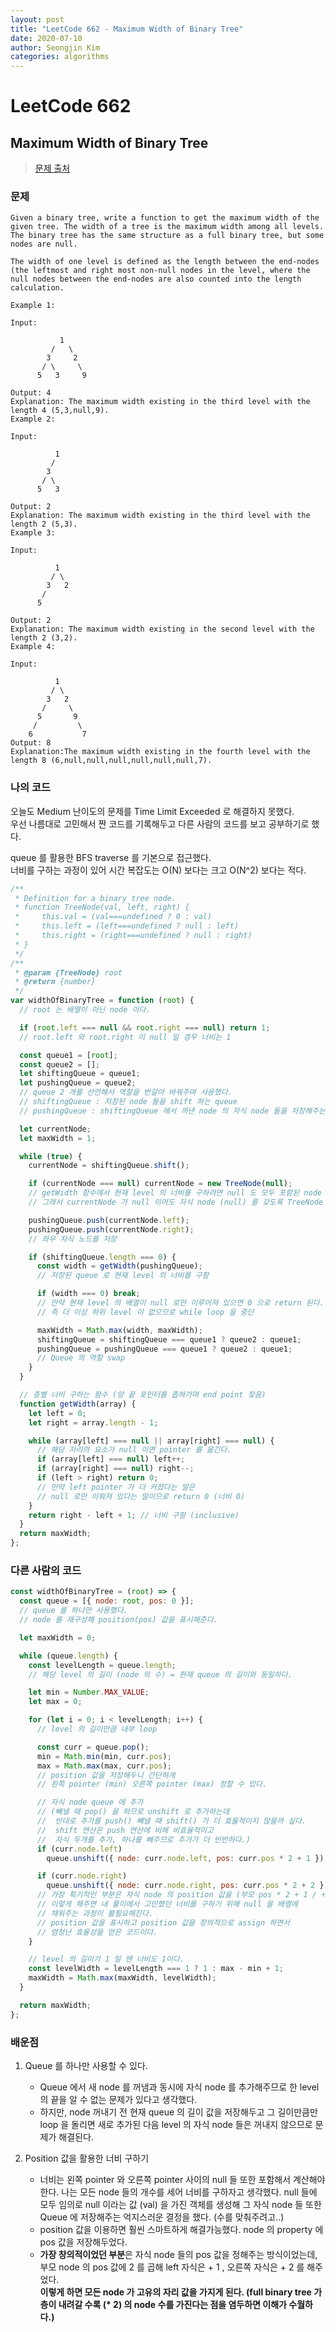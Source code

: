 ```yaml
---
layout: post
title: "LeetCode 662 - Maximum Width of Binary Tree"
date: 2020-07-10
author: Seongjin Kim
categories: algorithms
---
```


# LeetCode 662

## Maximum Width of Binary Tree

> [문제 출처](https://leetcode.com/problems/maximum-width-of-binary-tree/)

### 문제

```
Given a binary tree, write a function to get the maximum width of the given tree. The width of a tree is the maximum width among all levels. The binary tree has the same structure as a full binary tree, but some nodes are null.

The width of one level is defined as the length between the end-nodes (the leftmost and right most non-null nodes in the level, where the null nodes between the end-nodes are also counted into the length calculation.

Example 1:

Input:

           1
         /   \
        3     2
       / \     \
      5   3     9

Output: 4
Explanation: The maximum width existing in the third level with the length 4 (5,3,null,9).
Example 2:

Input:

          1
         /
        3
       / \
      5   3

Output: 2
Explanation: The maximum width existing in the third level with the length 2 (5,3).
Example 3:

Input:

          1
         / \
        3   2
       /
      5

Output: 2
Explanation: The maximum width existing in the second level with the length 2 (3,2).
Example 4:

Input:

          1
         / \
        3   2
       /     \
      5       9
     /         \
    6           7
Output: 8
Explanation:The maximum width existing in the fourth level with the length 8 (6,null,null,null,null,null,null,7).
```

### 나의 코드

오늘도 Medium 난이도의 문제를 Time Limit Exceeded 로 해결하지 못했다.  
우선 나름대로 고민해서 짠 코드를 기록해두고 다른 사람의 코드를 보고 공부하기로 했다.

queue 를 활용한 BFS traverse 를 기본으로 접근했다.  
너비를 구하는 과정이 있어 시간 복잡도는 O(N) 보다는 크고 O(N^2) 보다는 적다.

```javascript
/**
 * Definition for a binary tree node.
 * function TreeNode(val, left, right) {
 *     this.val = (val===undefined ? 0 : val)
 *     this.left = (left===undefined ? null : left)
 *     this.right = (right===undefined ? null : right)
 * }
 */
/**
 * @param {TreeNode} root
 * @return {number}
 */
var widthOfBinaryTree = function (root) {
  // root 는 배열이 아닌 node 이다.

  if (root.left === null && root.right === null) return 1;
  // root.left 와 root.right 이 null 일 경우 너비는 1

  const queue1 = [root];
  const queue2 = [];
  let shiftingQueue = queue1;
  let pushingQueue = queue2;
  // queue 2 개를 선언해서 역할을 번갈아 바꿔주며 사용했다.
  // shiftingQueue : 저장된 node 들을 shift 하는 queue
  // pushingQueue : shiftingQueue 에서 꺼낸 node 의 자식 node 들을 저장해주는 곳이다.

  let currentNode;
  let maxWidth = 1;

  while (true) {
    currentNode = shiftingQueue.shift();

    if (currentNode === null) currentNode = new TreeNode(null);
    // getWidth 함수에서 현재 level 의 너비를 구하려면 null 도 모두 포함된 node 의 배열이 필요하다고 판단했다.
    // 그래서 currentNode 가 null 이어도 자식 node (null) 를 갖도록 TreeNode 인스턴스를 만들어 넣어주었다. (TreeNode 는 최 상단 jsDoc 에 정의됨)

    pushingQueue.push(currentNode.left);
    pushingQueue.push(currentNode.right);
    // 좌우 자식 노드를 저장

    if (shiftingQueue.length === 0) {
      const width = getWidth(pushingQueue);
      // 저장된 queue 로 현재 level 의 너비를 구함

      if (width === 0) break;
      // 만약 현재 level 의 배열이 null 로만 이루어져 있으면 0 으로 return 된다.
      // 즉 더 이상 하위 level 이 없으므로 while loop 을 중단

      maxWidth = Math.max(width, maxWidth);
      shiftingQueue = shiftingQueue === queue1 ? queue2 : queue1;
      pushingQueue = pushingQueue === queue1 ? queue2 : queue1;
      // Queue 의 역할 swap
    }
  }

  // 층별 너비 구하는 함수 (양 끝 포인터를 좁혀가며 end point 찾음)
  function getWidth(array) {
    let left = 0;
    let right = array.length - 1;

    while (array[left] === null || array[right] === null) {
      // 해당 자리의 요소가 null 이면 pointer 를 옮긴다.
      if (array[left] === null) left++;
      if (array[right] === null) right--;
      if (left > right) return 0;
      // 만약 left pointer 가 더 커졌다는 말은
      // null 로만 이뤄져 있다는 말이므로 return 0 (너비 0)
    }
    return right - left + 1; // 너비 구함 (inclusive)
  }
  return maxWidth;
};
```

### 다른 사람의 코드

```javascript
const widthOfBinaryTree = (root) => {
  const queue = [{ node: root, pos: 0 }];
  // queue 를 하나만 사용했다.
  // node 를 재구성해 position(pos) 값을 표시해준다.

  let maxWidth = 0;

  while (queue.length) {
    const levelLength = queue.length;
    // 해당 level 의 길이 (node 의 수) = 현재 queue 의 길이와 동일하다.

    let min = Number.MAX_VALUE;
    let max = 0;

    for (let i = 0; i < levelLength; i++) {
      // level 의 길이만큼 내부 loop

      const curr = queue.pop();
      min = Math.min(min, curr.pos);
      max = Math.max(max, curr.pos);
      // position 값을 저장해두니 간단하게
      // 왼쪽 pointer (min) 오른쪽 pointer (max) 정할 수 있다.

      // 자식 node queue 에 추가
      // (빼낼 때 pop() 을 하므로 unshift 로 추가하는데
      //  반대로 추가를 push() 빼낼 때 shift() 가 더 효율적이지 않을까 싶다.
      //  shift 연산은 push 연산에 비해 비효율적이고
      //  자식 두개를 추가, 하나를 빼주므로 추가가 더 빈번하다.)
      if (curr.node.left)
        queue.unshift({ node: curr.node.left, pos: curr.pos * 2 + 1 });

      if (curr.node.right)
        queue.unshift({ node: curr.node.right, pos: curr.pos * 2 + 2 });
      // 가장 획기적인 부분은 자식 node 의 position 값을 (부모 pos * 2 + 1 / + 2) 을 해준부분이다.
      // 이렇게 해주면 내 풀이에서 고민했던 너비를 구하기 위해 null 을 배열에
      // 채워주는 과정이 불필요해진다.
      // position 값을 표시하고 position 값을 창의적으로 assign 하면서
      // 엄청난 효율성을 얻은 코드이다.
    }

    // level 의 길이가 1 일 땐 너비도 1이다.
    const levelWidth = levelLength === 1 ? 1 : max - min + 1;
    maxWidth = Math.max(maxWidth, levelWidth);
  }

  return maxWidth;
};
```

### 배운점

1. Queue 를 하나만 사용할 수 있다.

   - Queue 에서 새 node 를 꺼냄과 동시에 자식 node 를 추가해주므로 한 level 의 끝을 알 수 없는 문제가 있다고 생각했다.
   - 하지만, node 꺼내기 전 현재 queue 의 길이 값을 저장해두고 그 길이만큼만 loop 을 돌리면 새로 추가된 다음 level 의 자식 node 들은 꺼내지 않으므로 문제가 해결된다.

2. Position 값을 활용한 너비 구하기
   - 너비는 왼쪽 pointer 와 오른쪽 pointer 사이의 null 들 또한 포함해서 계산해야 한다. 나는 모든 node 들의 개수를 세어 너비를 구하자고 생각했다. null 들에 모두 임의로 null 이라는 값 (val) 을 가진 객체를 생성해 그 자식 node 들 또한 Queue 에 저장해주는 억지스러운 결정을 했다. (수를 맞춰주려고..)
   - position 값을 이용하면 훨씬 스마트하게 해결가능했다. node 의 property 에 pos 값을 저장해두었다.
   - **가장 창의적이었던 부분**은 자식 node 들의 pos 값을 정해주는 방식이었는데, 부모 node 의 pos 값에 2 를 곱해 left 자식은 + 1 , 오른쪽 자식은 + 2 를 해주었다.  
     **이렇게 하면 모든 node 가 고유의 자리 값을 가지게 된다. (full binary tree 가 층이 내려갈 수록 (\* 2) 의 node 수를 가진다는 점을 염두하면 이해가 수월하다.)**
